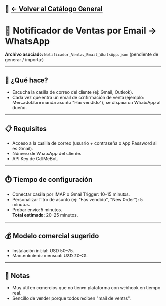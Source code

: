 🔗 [← Volver al Catálogo General](../../CATALOGO.md)
---

# 🚀 Notificador de Ventas por Email → WhatsApp

**Archivo asociado:** `Notificador_Ventas_Email_WhatsApp.json` (pendiente de generar / importar)

---

## 🎯 ¿Qué hace?
- Escucha la casilla de correo del cliente (ej: Gmail, Outlook).
- Cada vez que entra un email de confirmación de venta (ejemplo: MercadoLibre manda asunto "Has vendido"), se dispara un WhatsApp al dueño.

---

## 📋 Requisitos
- Acceso a la casilla de correo (usuario + contraseña o App Password si es Gmail).
- Número de WhatsApp del cliente.
- API Key de CallMeBot.

---

## ⏱️ Tiempo de configuración
- Conectar casilla por IMAP o Gmail Trigger: 10–15 minutos.
- Personalizar filtro de asunto (ej: "Has vendido", "New Order"): 5 minutos.
- Probar envío: 5 minutos.  
**Total estimado:** 20–25 minutos.  

---

## 💰 Modelo comercial sugerido
- Instalación inicial: USD 50–75.  
- Mantenimiento mensual: USD 20–25.  

---

## 📌 Notas
- Muy útil en comercios que no tienen plataforma con webhook en tiempo real.  
- Sencillo de vender porque todos reciben "mail de ventas".  
